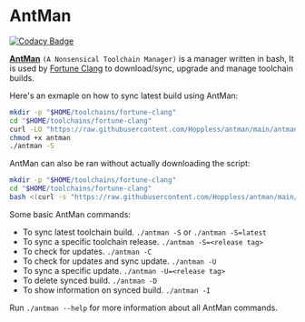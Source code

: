 # AntMan
[![Codacy Badge](https://app.codacy.com/project/badge/Grade/cdaf0c6222a44595adfb04a21e65e4f1)](https://www.codacy.com/gh/Hoppless/antman/dashboard?utm_source=github.com&amp;utm_medium=referral&amp;utm_content=Hoppless/antman&amp;utm_campaign=Badge_Grade)

**[AntMan](https://github.com/Hoppless/antman.git)** `(A Nonsensical Toolchain Manager)` is a manager written in bash, It is used by [Fortune Clang](https://github.com/Hoppless/clang) to download/sync, upgrade and manage toolchain builds.

Here's an exmaple on how to sync latest build using AntMan:
```bash
mkdir -p "$HOME/toolchains/fortune-clang"
cd "$HOME/toolchains/fortune-clang"
curl -LO "https://raw.githubusercontent.com/Hoppless/antman/main/antman"
chmod +x antman
./antman -S
```

AntMan can also be ran without actually downloading the script:
```bash
mkdir -p "$HOME/toolchains/fortune-clang"
cd "$HOME/toolchains/fortune-clang"
bash <(curl -s "https://raw.githubusercontent.com/Hoppless/antman/main/antman") -S
```

Some basic AntMan commands:
- To sync latest toolchain build. `./antman -S` or `./antman -S=latest`
- To sync a specific toolchain release. `./antman -S=<release tag>`
- To check for updates. `./antman -C`
- To check for updates and sync update. `./antman -U`
- To sync a specific update. `./antman -U=<release tag>`
- To delete synced build. `./antman -D`
- To show information on synced build. `./antman -I`

Run `./antman --help` for more information about all AntMan commands.
